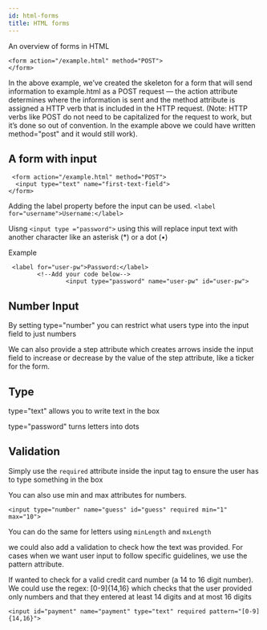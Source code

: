 ```yaml
---
id: html-forms
title: HTML forms
---
```


An overview of forms in HTML

```text
<form action="/example.html" method="POST">
</form>
```

In the above example, we’ve created the skeleton for a form that will send information to example.html as a POST request — the action attribute determines where the information is sent and the method attribute is assigned a HTTP verb that is included in the HTTP request. \(Note: HTTP verbs like POST do not need to be capitalized for the request to work, but it’s done so out of convention. In the example above we could have written method="post" and it would still work\).

## A form with input

```text
 <form action="/example.html" method="POST">
  <input type="text" name="first-text-field">
</form>
```

Adding the label property before the input can be used. `<label for="username">Username:</label>`

Uisng `<input type ="password">` using this will replace input text with another character like an asterisk \(\*\) or a dot \(•\)

Example

```text
 <label for="user-pw">Password:</label>
        <!--Add your code below-->
                <input type="password" name="user-pw" id="user-pw">
```

## Number Input

By setting type="number" you can restrict what users type into the input field to just numbers

We can also provide a step attribute which creates arrows inside the input field to increase or decrease by the value of the step attribute, like a ticker for the form.

## Type

type="text" allows you to write text in the box

type="password" turns letters into dots

## Validation

Simply use the `required` attribute inside the input tag to ensure the user has to type something in the box

You can also use min and max attributes for numbers.

```text
<input type="number" name="guess" id="guess" required min="1" max="10">
```

You can do the same for letters using `minLength` and `mxLength`

we could also add a validation to check how the text was provided. For cases when we want user input to follow specific guidelines, we use the pattern attribute.

If wanted to check for a valid credit card number \(a 14 to 16 digit number\). We could use the regex: \[0-9\]{14,16} which checks that the user provided only numbers and that they entered at least 14 digits and at most 16 digits

`<input id="payment" name="payment" type="text" required pattern="[0-9]{14,16}">`

